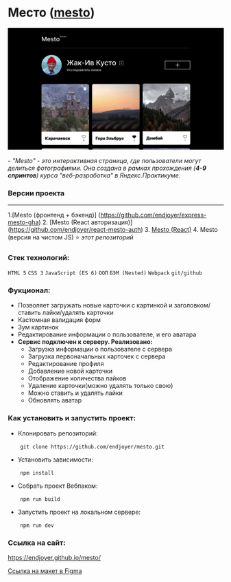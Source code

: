 # Место ([mesto](https://endjoyer.github.io/mesto/))

![screenshot](./src/images/preview.jpg)

_- "Mesto" - это интерактивная страница, где пользователи могут делиться фотографиями. Она создана в рамках прохождения (**4-9 спринтов**) курса "веб-разработка" в Яндекс.Практикуме._

### **Версии проекта**
***
1.[Mesto (фронтенд + бэкенд)] (https://github.com/endjoyer/express-mesto-gha)
2. [Mesto (React авторизация)] (https://github.com/endjoyer/react-mesto-auth)
3. [Mesto (React)](https://github.com/endjoyer/mesto-react)
4. Mesto (версия на чистом JS) :star: *этот репозиторий*

### Стек технологий:

`HTML 5`
`CSS 3`
`JavaScript (ES 6)`
`ООП`
`БЭМ (Nested)`
`Webpack`
`git/github`

### Фукционал:

- Позволяет загружать новые карточки с картинкой и заголовком/ставить лайки/удалять карточки
- Кастомная валидация форм
- Зум картинок
- Редактирование информации о пользователе, и его аватара
- **Сервис подключен к серверу. Реализовано:**
  - Загрузка информации о пользователе с сервера
  - Загрузка первоначальных карточек с сервера
  - Редактирование профиля
  - Добавление новой карточки
  - Отображение количества лайков
  - Удаление карточки(можно удалять только свою)
  - Можно ставить и удалять лайки
  - Обновлять аватар

### Как установить и запустить проект:

- Клонировать репозиторий:

```console
    git clone https://github.com/endjoyer/mesto.git
```

- Установить зависимости:

```console
    npm install
```

- Собрать проект Вебпаком:

```console
    npm run build
```

- Запустить проект на локальном сервере:

```console
    npm run dev
```

### Ссылка на сайт:

https://endjoyer.github.io/mesto/

[Ссылка на макет в Figma](https://www.figma.com/file/3YKkZfiSS1K8s44YUQTLyJ/JavaScript.-Sprint-9?node-id=109%3A2&t=7tlU9OiVAkQQ1eAp-0)
